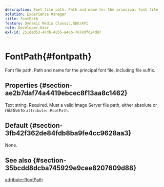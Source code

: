 ```yaml
---
description: Font file path. Path and name for the principal font file, including file suffix.
solution: Experience Manager
title: FontPath
feature: Dynamic Media Classic,SDK/API
role: Developer,User
exl-id: 251ded53-47db-4855-a40b-7078dfc24d87
---
```

# FontPath{#fontpath}

Font file path. Path and name for the principal font file, including file suffix.

## Properties {#section-ae2b7daf74a4419ebcec8f13aa8c1462}

Text string. Required. Must a valid Image Server file path, either absolute or relative to `attribute::RootPath`.

## Default {#section-3fb42f362de84fdb8ba9fe4cc9628aa3}

None.

## See also {#section-35bcdd8dcba745929e9cee8207609d88}

[attribute::RootPath](/help/aem-is-ir-api/is-api/image-catalog/image-serving-api-ref/c-image-catalog-reference/c-attributes-reference/r-rootpath.md)
